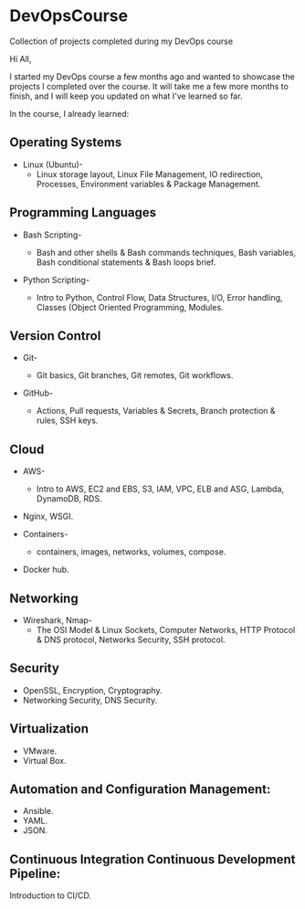 # DevOpsCourse
Collection of projects completed during my DevOps course

Hi All,

I started my DevOps course a few months ago and wanted to showcase the projects I completed over the course.
It will take me a few more months to finish, and I will keep you updated on what I've learned so far.

In the course, I already learned:

## Operating Systems
- Linux (Ubuntu)-
  - Linux storage layout, Linux File Management, IO redirection, Processes, Environment variables & Package Management.
  
## Programming Languages
- Bash Scripting-
  - Bash and other shells & Bash commands techniques, Bash variables, Bash conditional statements & Bash loops brief.
    
- Python Scripting-
  - Intro to Python, Control Flow, Data Structures, I/O, Error handling, Classes (Object Oriented Programming, Modules.

## Version Control
- Git-
  - Git basics, Git branches, Git remotes, Git workflows.
    
- GitHub-
  - Actions, Pull requests, Variables & Secrets, Branch protection & rules, SSH keys.

## Cloud
- AWS-
  - Intro to AWS, EC2 and EBS, S3, IAM, VPC, ELB and ASG, Lambda, DynamoDB, RDS.
    
- Nginx, WSGI.
- Containers-
  - containers, images, networks, volumes, compose.
    
- Docker hub.

## Networking
- Wireshark, Nmap-
  - The OSI Model & Linux Sockets, Computer Networks, HTTP Protocol & DNS protocol, Networks Security, SSH protocol.

## Security
- OpenSSL, Encryption, Cryptography.
- Networking Security, DNS Security.

## Virtualization
- VMware.
- Virtual Box.
  
## Automation and Configuration Management:
- Ansible.
- YAML.
- JSON.

## Continuous Integration Continuous Development Pipeline:
Introduction to CI/CD.
